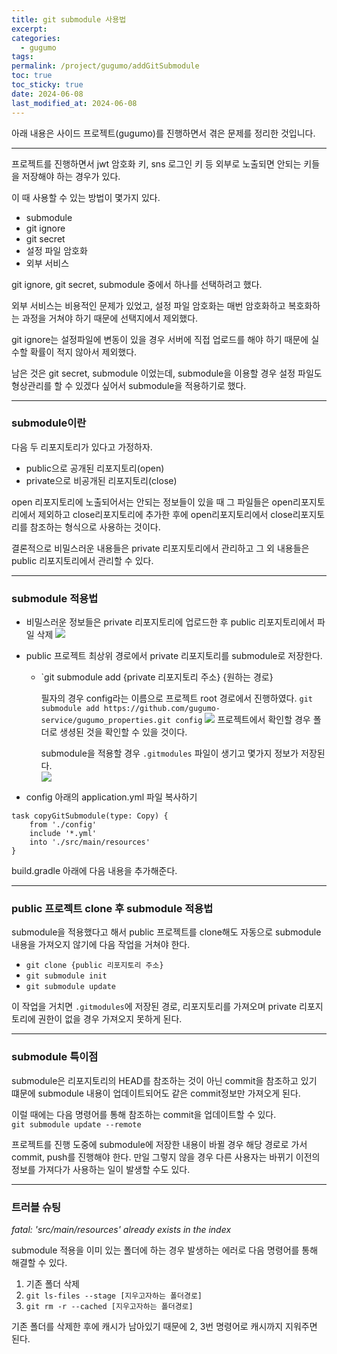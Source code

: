 ```yaml
---
title: git submodule 사용법
excerpt: 
categories:
  - gugumo
tags: 
permalink: /project/gugumo/addGitSubmodule
toc: true
toc_sticky: true
date: 2024-06-08
last_modified_at: 2024-06-08
---
```

아래 내용은 사이드 프로젝트(gugumo)를 진행하면서 겪은 문제를 정리한 것입니다.  

---

프로젝트를 진행하면서 jwt 암호화 키, sns 로그인 키 등 외부로 노출되면 안되는 키들을 저장해야 하는 경우가 있다.  

이 때 사용할 수 있는 방법이 몇가지 있다.  

+ submodule
+ git ignore
+ git secret
+ 설정 파일 암호화
+ 외부 서비스

git ignore, git secret, submodule 중에서 하나를 선택하려고 했다.  

외부 서비스는 비용적인 문제가 있었고, 설정 파일 암호화는 매번 암호화하고 복호화하는 과정을 거쳐야 하기 때문에 선택지에서 제외했다.  

git ignore는 설정파일에 변동이 있을 경우 서버에 직접 업로드를 해야 하기 때문에 실수할 확률이 적지 않아서 제외했다.  

남은 것은 git secret, submodule 이었는데, submodule을 이용할 경우 설정 파일도 형상관리를 할 수 있겠다 싶어서 submodule을 적용하기로 했다.  

---
### submodule이란

다음 두 리포지토리가 있다고 가정하자.
+ public으로 공개된 리포지토리(open)
+ private으로 비공개된 리포지토리(close)

open 리포지토리에 노출되어서는 안되는 정보들이 있을 때 그 파일들은 open리포지토리에서 제외하고 close리포지토리에 추가한 후에 open리포지토리에서 close리포지토리를 참조하는 형식으로 사용하는 것이다.  

결론적으로 비밀스러운 내용들은 private 리포지토리에서 관리하고 그 외 내용들은 public 리포지토리에서 관리할 수 있다.  

---
### submodule 적용법

+ 비밀스러운 정보들은 private 리포지토리에 업로드한 후 public 리포지토리에서 파일 삭제
   ![]({{site.url}}\assets/images/posts_img/add-git-submodule/1.png)

+ public 프로젝트 최상위 경로에서 private 리포지토리를 submodule로 저장한다.
   + `git submodule add {private 리포지토리 주소} {원하는 경로}
	 
	 필자의 경우 config라는 이름으로 프로젝트 root 경로에서 진행하였다.
		 `git submodule add https://github.com/gugumo-service/gugumo_properties.git config`
		![]({{site.url}}\assets/images/posts_img/add-git-submodule/3.png)
		 프로젝트에서 확인할 경우 폴더로 생셩된 것을 확인할 수 있을 것이다.
		 
	 submodule을 적용할 경우 `.gitmodules` 파일이 생기고 몇가지 정보가 저장된다.  
	   ![]({{site.url}}\assets/images/posts_img/add-git-submodule/2.png)
	  

+ config 아래의 application.yml 파일 복사하기
```
task copyGitSubmodule(type: Copy) {  
    from './config'  
    include '*.yml'  
    into './src/main/resources'  
}
```


build.gradle 아래에 다음 내용을 추가해준다.

---
### public 프로젝트 clone 후 submodule 적용법

submodule을 적용했다고 해서 public 프로젝트를 clone해도 자동으로 submodule 내용을 가져오지 않기에 다음 작업을 거쳐야 한다.  

+ `git clone {public 리포지토리 주소}`
+ `git submodule init`
+ `git submodule update`

이 작업을 거치면 `.gitmodules`에 저장된 경로, 리포지토리를 가져오며 private 리포지토리에 권한이 없을 경우 가져오지 못하게 된다.  

---
### submodule 특이점

submodule은 리포지토리의 HEAD를 참조하는 것이 아닌 commit을 참조하고 있기 떄문에 submodule 내용이 업데이트되어도 같은 commit정보만 가져오게 된다.  

이럴 때에는 다음 명령어를 통해 참조하는 commit을 업데이트할 수 있다.  
`git submodule update --remote`  


프로젝트를 진행 도중에 submodule에 저장한 내용이 바뀔 경우 해당 경로로 가서 commit, push를 진행해야 한다.  만일 그렇지 않을 경우 다른 사용자는 바뀌기 이전의 정보를 가져다가 사용하는 일이 발생할 수도 있다.  

---

### 트러블 슈팅

*fatal: 'src/main/resources' already exists in the index* 

submodule 적용을 이미 있는 폴더에 하는 경우 발생하는 에러로 다음 명령어를 통해 해결할 수 있다.  

1. 기존 폴더 삭제
2. `git ls-files --stage [지우고자하는 폴더경로]`
3. `git rm -r --cached [지우고자하는 폴더경로]`

기존 폴더를 삭제한 후에 캐시가 남아있기 때문에 2, 3번 명령어로 캐시까지 지워주면 된다.  




